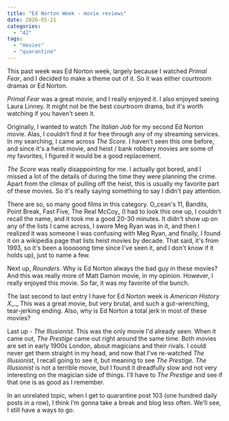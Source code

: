 ```yaml
---
title: "Ed Norton Week - movie reviews"
date: 2020-05-21
categories: 
  - "42"
tags: 
  - "movies"
  - "quarantine"
---
```


This past week was Ed Norton week, largely because I watched _Primal Fear_, and I decided to make a theme out of it. So it was either courtroom dramas or Ed Norton.

_Primal Fear_ was a great movie, and I really enjoyed it. I also enjoyed seeing Laura Linney. It might not be the best courtroom drama, but it's worth watching if you haven't seen it.

Originally, I wanted to watch _The Italian Job_ for my second Ed Norton movie. Alas, I couldn't find it for free through any of my streaming services. In my searching, I came across _The Score._ I haven't seen this one before, and since it's a heist movie, and heist / bank robbery movies are some of my favorites, I figured it would be a good replacement.

_The Score_ was really disappointing for me. I actually got bored, and I missed a lot of the details of during the time they were planning the crime. Apart from the climax of pulling off the heist, this is usually my favorite part of these movies. So it's really saying something to say I didn't pay attention.

There are so, so many good films in this category. O_cean's 11, Bandits, Point Break, Fast Five, The Real McCoy_ (I had to look this one up, I couldn't recall the name, and it took me a good 20-30 minutes. It didn't show up on any of the lists I came across, I swore Meg Ryan was in it, and then I realized it was someone I was confusing with Meg Ryan, and finally, I found it on a wikipedia page that lists heist movies by decade. That said, it's from 1993, so it's been a looooong time since I've seen it, and I don't know if it holds up), just to name a few.

Next up, _Rounders_. Why is Ed Norton always the bad guy in these movies? And this was really more of Matt Damon movie, in my opinion. However, I really enjoyed this movie. So far, it was my favorite of the bunch.

The last second to last entry I have for Ed Norton week is _American History X__._ This was a great movie, but very brutal, and such a gut-wrenching, tear-jerking ending. Also, why is Ed Norton a total jerk in most of these movies?

Last up - _The lllusionist_. This was the only movie I'd already seen. When it came out, _The Prestige_ came out right around the same time. Both movies are set in early 1900s London, about magicians and their rivals. I could never get them straight in my head, and now that I've re-watched _The Illusionist_, I recall going to see it, but meaning to see _The Prestige._ _The Illusionist_ is not a terrible movie, but I found it dreadfully slow and not very interesting on the magician side of things. I'll have to _The Prestige_ and see if that one is as good as I remember.

In an unrelated topic, when I get to quarantine post 103 (one hundred daily posts in a row), I think I’m gonna take a break and blog less often. We'll see, I still have a ways to go.
